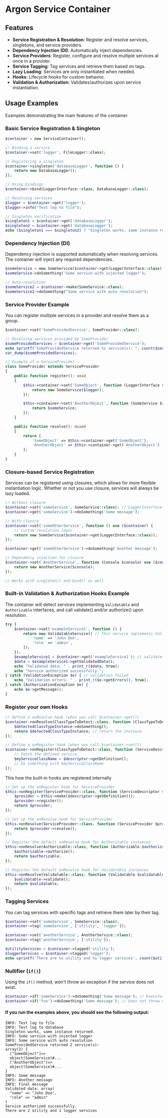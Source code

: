 # Argon Service Container

## Features

- **Service Registration & Resolution**: Register and resolve services, singletons, and service providers.
- **Dependency Injection (DI)**: Automatically inject dependencies.
- **Service Providers**: Register, configure and resolve multiple services at once in a provider.
- **Service Tagging**: Tag services and retrieve them based on tags.
- **Lazy Loading**: Services are only instantiated when needed.
- **Hooks**: Lifecycle hooks for custom behavior.
- **Validation & Authorization**: Validates/authorizes upon service instantiation.

## Usage Examples

Examples demonstrating the main features of the container.

### Basic Service Registration & Singleton

```php
$container = new ServiceContainer();

// Binding a service
$container->set('logger', FileLogger::class);

// Registering a singleton
$container->singleton('databaseLogger', function () {
    return new DatabaseLogger();
});

// Using bindings
$container->bind(LoggerInterface::class, DatabaseLogger::class);

// Resolving services
$logger = $container->get('logger');
$logger->info("Test log to file");

// Singleton verification
$singleton1 = $container->get('databaseLogger');
$singleton2 = $container->get('databaseLogger');
echo ($singleton1 === $singleton2) ? "Singleton works, same instance returned." : "Singleton failed.";
```

### Dependency Injection (DI)

Dependency injection is supported automatically when resolving services. The container will inject any required
dependencies.

```php
$someService = new SomeService($container->get(LoggerInterface::class));
$someService->doSomething('Some service with injected logger');

// Auto-resolution
$someService2 = $container->make(SomeService::class);
$someService2->doSomething("Some service with auto resolution");
```

### Service Provider Example

You can register multiple services in a provider and resolve them as a group.

```php
$container->set('SomeProvidedService', SomeProvider::class);

// Resolving services provided by SomeProvider
$someProvidedServices = $container->get('SomeProvidedService');
echo sprintf("SomeProvidedService returned %s service(s): ", count($someProvidedServices));
var_dump($someProvidedServices);

// Example of a ServiceProvider
class SomeProvider extends ServiceProvider
{
    public function register(): void
    {
        $this->container->set('SomeObject', function (LoggerInterface $logger) { // Auto resolution LoggerInterface
            return new SomeService($logger);
        });

        $this->container->set('AnotherObject', function (SomeService $someService) { // Auto resolution SomeService
            return $someService;
        });
    }

    public function resolve(): mixed
    {
        return [
            'SomeObject' => $this->container->get('SomeObject'),
            'AnotherObject' => $this->container->get('AnotherObject')
        ];
    }
}
```

### Closure-based Service Registration

Services can be registered using closures, which allows for more flexible instantiation logic. Whether or not you use closure, services will always be lazy loaded.

```php
// Without closure
$container->set('someService', SomeService::class); // LoggerInterface will be automatically injected
$container->get('someService')->doSomething('Some message');

// With closure
$container->set('someOtherService', function () use ($container) {
    // custom resolution logic
    return new SomeService($container->get(LoggerInterface::class));
});

$container->get('someOtherService')->doSomething('Another message');

// Dependency injection for closure
$container->set('AnotherService', function (Console $console) use ($container) {
    return new AnotherService($console);
});

// Works with singleton() and bind() as well
```

### Built-in Validation & Authorization Hooks Example

The container will detect services implementing `Validatable` and `Authorizable` interfaces, and call validate() and/or authorize() upon resolution.

```php
try {
    $container->set('exampleService1', function () {
        return new ValidatableService([ // This service implements Validatable and Authorizable
            'name' => 'John Doe',
            'role' => 'admin',
        ]);
    });
    $exampleService1 = $container->get('exampleService1'); // validate() and authorize() called
    $data = $exampleService1->getValidatedData();
    echo "Validated data: " . print_r($data, true);
    echo "Service authorized successfully.";
} catch (ValidationException $e) { // validation failed
    echo "Validation errors: " . print_r($e->getErrors(), true);
} catch (AuthorizationException $e) {
    echo $e->getMessage();
}
```

### Register your own Hooks

```php
// Define a onResolve hook (when you call $container->get())
$container->onResolve(ClassTypeToDetect::class, function (ClassTypeToDetect $detectedClassTypeInstance) {
    $detectedClassTypeInstance->doSomething();
    return $detectedClassTypeInstance; // return the instance
});

// Define a onRegister hook (when you call $container->set())
$container->onRegister(ClassTypeToDetect::class, function (ServiceDescriptor $descriptor) {
    // Fetch the defined service
    $myServiceClassName = $descriptor->getDefinition();
    // Do something with $myServiceClassName
});
```

This how the built-in hooks are registered internally

```php
// Set up the onRegister hook for ServiceProvider
$this->onRegister(ServiceProvider::class, function (ServiceDescriptor $descriptor) {
    $provider = $this->make($descriptor->getDefinition());
    $provider->register();
    return $provider;
});

// Set up the onResolve hook for ServiceProvider
$this->onResolve(ServiceProvider::class, function (ServiceProvider $provider) {
    return $provider->resolve();
});

// Register the default onResolve hook for Authorizable instances
$this->onResolve(Authorizable::class, function (Authorizable $authorizable) {
    $authorizable->authorize();
    return $authorizable;
});

// Register the default onResolve hook for Validatable instances
$this->onResolve(Validatable::class, function (Validatable $validatable) {
    $validatable->validate();
    return $validatable;
});
```


### Tagging Services

You can tag services with specific tags and retrieve them later by their tag.

```php
$container->set('someService', SomeService::class);
$container->tag('someService', ['utility', 'logger']);

$container->set('anotherService', AnotherService::class);
$container->tag('anotherService', ['utility']);

$utilityServices = $container->tagged('utility');
$loggerServices = $container->tagged('logger');
echo sprintf('There are %s utility and %s logger services', count($utilityServices), count($loggerServices));
```

### Nullifier (`if()`)

Using the `if()` method, won't throw an exception if the service does not exist.

```php
$container->if('someService')->doSomething('Some message'); // Executes if 'someService' exists
$container->if('foo')->doSomething('Some message'); // Does not throw errors even if 'foo' does not exist
```

#### If you run the examples above, you should see the following output:

```plaintext
INFO: Test log to file
INFO: Test log to database
Singleton works, same instance returned.
INFO: Some service with injected logger
INFO: Some service with auto resolution
SomeProvidedService returned 2 service(s):
array(2) {
  ["SomeObject"]=>
  object(SomeService)#...
  ["AnotherObject"]=>
  object(SomeService)#...
}
INFO: Some message
INFO: Another message
INFO: Final message
Validated data: array(
  "name" => "John Doe",
  "role" => "admin"
)
Service authorized successfully.
There are 2 utility and 1 logger services
```
